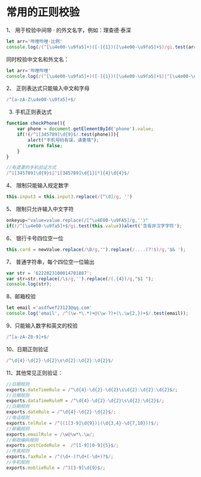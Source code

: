 #  常用的正则校验

1、  用于校验中间带 · 的外文名字，例如：理查德·泰深
```javascript
let arr='哔哩哔哩·比例'
console.log(/(^[\u4e00-\u9fa5]+)([·]{1})([\u4e00-\u9fa5]+$)/gi.test(arr));
```
同时校验中文名和外文名：
```javascript
let arr='哔哩哔哩'
console.log(/(^[\u4e00-\u9fa5]+)([·]{1})([\u4e00-\u9fa5]+$)|^[\u4e00-\u9fa5]+$/gi.test(arr));
```


2、 正则表达式只能输入中文和字母
```javascript
/^[a-zA-Z\u4e00-\u9fa5]+$/
```

3.  手机正则表达式
```javascript
function checkPhone(){ 
    var phone = document.getElementById('phone').value;
    if(!(/^1[345789]\d{9}$/.test(phone))){ 
        alert("手机号码有误，请重填");  
        return false; 
    } 
}

//有遮罩的手机验证方式
/^1[345789]\d{9}$|^1[345789]\d{1}[*]{4}\d{4}$/
```

4、  限制只能输入规定数字
```javascript
this.input3 = this.input3.replace(/[^\d]/g, '')
```

5、  限制只允许输入中文字符
````javascript
onkeyup="value=value.replace(/[^\u4E00-\u9FA5]/g,'')"
if(!/^[\u4e00-\u9fa5]+$/gi.test(this.value))alert('含有非汉字字符');
````

6、  银行卡号四位空一位
```javascript
this.card = newValue.replace(/\D/g,'').replace(/....(?!$)/g,'$& ');
```

7、  普通字符串，每个四位空一位输出
```javascript
var str = '6222023100014701887';
var str=str.replace(/\s/g,'').replace(/(.{4})/g,"$1 ");
console.log(str);
```

8、邮箱校验
```javascript
let email ='asdfwef23123@qq.com'
console.log('email', /^(\w-*\.*)+@(\w-?)+(\.\w{2,})+$/.test(email));
```

9、只能输入数字和英文的校验
```javascript
/^[a-zA-Z0-9]+$/
```

10、日期正则验证           
```javascript
/^\d{4}-\d{2}-\d{2}\s\d{2}:\d{2}:\d{2}$/
```

11、其他常见正则验证：
```javascript
//日期规则
exports.dateTimeRule = /^\d{4}-\d{2}-\d{2}\s\d{2}:\d{2}:\d{2}$/;
//日期规则
exports.dataTimeRuleM = /^\d{4}-\d{2}-\d{2}\s\d{2}:\d{2}$/;
//日期规则
exports.dateRule = /^\d{4}-\d{2}-\d{2}$/;
//电话规则
exports.telRule = /^((1[3-9]\d{9})|(\d{3,4}-\d{7,10}))$/;
//邮箱规则
exports.emailRule = /\w@\w*\.\w/;
//邮政编码规则
exports.postCodeRule =  /^[1-9][0-9]{5}$/; 
//传真规则
exports.faxRule = /^(\d+-)?\d+(-\d+)?$/;
//手机规则
exports.moblieRule = /^1[3-9]\d{9}$/;
```